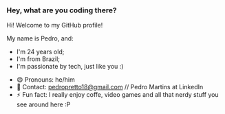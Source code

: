 ### Hey, what are you coding there?

Hi! Welcome to my GitHub profile!

My name is Pedro, and:

* I'm 24 years old;
* I'm from Brazil;
* I'm passionate by tech, just like you :) 

- 😄 Pronouns: he/him
- 📧 Contact: pedropretto18@gmail.com // Pedro Martins at LinkedIn
- ⚡ Fun fact: I really enjoy coffe, video games and all that nerdy stuff you see around here :P

